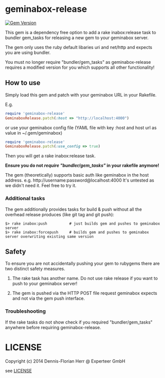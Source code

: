 geminabox-release
=================
[![Gem Version](https://badge.fury.io/rb/geminabox-release.png)](http://badge.fury.io/rb/geminabox-release)

This gem is a dependency free option to add a rake inabox:release task to bundler gem_tasks for releasing a new gem to
 your geminabox server. 
 
 The gem only uses the ruby default libaries uri and net/http and expects you are using bundler.
 
 
You must no longer require "bundler/gem_tasks" as geminabox-release requires a modified version for you which supports all other functionality!

## How to use

Simply load this gem and patch with your geminabox URL in your Rakefile. 

E.g.

```ruby
require 'geminabox-release'
GeminaboxRelease.patch(:host => "http://localhost:4000")

```

or use your geminabox config file (YAML file with key :host and host url as value in ~/.gem/geminabox)

```ruby
require 'geminabox-release'
GeminaboxRelease.patch(:use_config => true)

```

Then you will get a rake inabox:release task.

**Ensure you do not _require "bundler/gem_tasks"_ in your rakefile anymore!**

The gem (theoretically) supports basic auth like geminabox in the host address. e.g. http://username:password@localhost:4000
It's untested as we didn't need it. Feel free to try it.


### Additional tasks

The gem additionally provides tasks for build & push without all the overhead release produces (like git tag and git push):

```Shell
$> rake inabox:push          # just builds gem and pushes to geminabox server
$> rake inabox:forcepush     # builds gem and pushes to geminabox server overwriting existing same version

```

## Safety

To ensure you are not accidentally pushing your gem to rubygems there are two distinct safety measures.

1) The rake task has another name. Do not use rake release if you want to push to your geminabox server!

2) The gem is pushed via the HTTP POST file request geminabox expects and not via the gem push interface.

### Troubleshooting

If the rake tasks do not show check if you required "bundler/gem_tasks" anywhere before requiring geminabox-release.

# LICENSE

Copyright (c) 2014 Dennis-Florian Herr @ Experteer GmbH

see [LICENSE](LICENSE)

